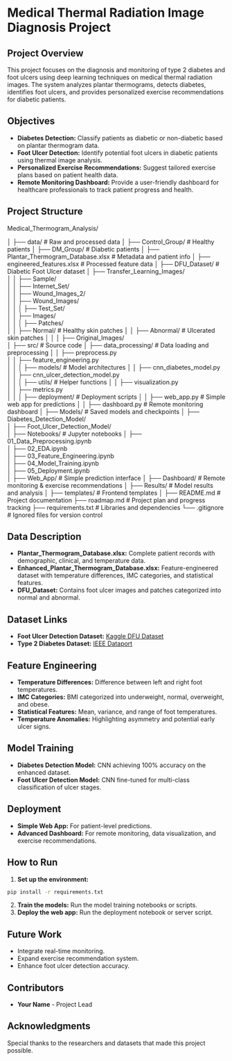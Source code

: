 # Medical Thermal Radiation Image Diagnosis Project

## Project Overview
This project focuses on the diagnosis and monitoring of type 2 diabetes and foot ulcers using deep learning techniques on medical thermal radiation images. The system analyzes plantar thermograms, detects diabetes, identifies foot ulcers, and provides personalized exercise recommendations for diabetic patients.

## Objectives
- **Diabetes Detection:** Classify patients as diabetic or non-diabetic based on plantar thermogram data.
- **Foot Ulcer Detection:** Identify potential foot ulcers in diabetic patients using thermal image analysis.
- **Personalized Exercise Recommendations:** Suggest tailored exercise plans based on patient health data.
- **Remote Monitoring Dashboard:** Provide a user-friendly dashboard for healthcare professionals to track patient progress and health.

## Project Structure
Medical_Thermogram_Analysis/


│
├── data/                                        # Raw and processed data
│   ├── Control_Group/                           # Healthy patients
│   ├── DM_Group/                                # Diabetic patients
│   ├── Plantar_Thermogram_Database.xlsx         # Metadata and patient info
│   ├── engineered_features.xlsx                 # Processed feature data
│
├── DFU_Dataset/                                 # Diabetic Foot Ulcer dataset
│   ├── Transfer_Learning_Images/                
│   │   ├── Sample/                              
│   │   ├── Internet_Set/                        
│   │   ├── Wound_Images_2/                      
│   │   ├── Wound_Images/                        
│   │
│   ├── Test_Set/                                
│   │   ├── Images/                              
│   │
│   ├── Patches/                                
│   │   ├── Normal/                              # Healthy skin patches
│   │   ├── Abnormal/                            # Ulcerated skin patches
│   │
│   ├── Original_Images/                        
│
├── src/                                         # Source code
│   ├── data_processing/                         # Data loading and preprocessing
│   │   ├── preprocess.py                        
│   │   ├── feature_engineering.py               
│   │
│   ├── models/                                  # Model architectures
│   │   ├── cnn_diabetes_model.py                
│   │   ├── cnn_ulcer_detection_model.py         
│   │
│   ├── utils/                                   # Helper functions
│   │   ├── visualization.py                     
│   │   ├── metrics.py                           
│   │
│   ├── deployment/                              # Deployment scripts
│   │   ├── web_app.py                            # Simple web app for predictions
│   │   ├── dashboard.py                          # Remote monitoring dashboard
│
├── Models/                                      # Saved models and checkpoints
│   ├── Diabetes_Detection_Model/                
│   ├── Foot_Ulcer_Detection_Model/              
│
├── Notebooks/                                   # Jupyter notebooks
│   ├── 01_Data_Preprocessing.ipynb              
│   ├── 02_EDA.ipynb                             
│   ├── 03_Feature_Engineering.ipynb             
│   ├── 04_Model_Training.ipynb                  
│   ├── 05_Deployment.ipynb                      
│
├── Web_App/                                     # Simple prediction interface
│
├── Dashboard/                                   # Remote monitoring & exercise recommendations
│
├── Results/                                     # Model results and analysis
│
├── templates/                                   # Frontend templates
│
├── README.md                                    # Project documentation
├── roadmap.md                                   # Project plan and progress tracking
├── requirements.txt                             # Libraries and dependencies
└── .gitignore                                   # Ignored files for version control

## Data Description
- **Plantar_Thermogram_Database.xlsx:** Complete patient records with demographic, clinical, and temperature data.
- **Enhanced_Plantar_Thermogram_Database.xlsx:** Feature-engineered dataset with temperature differences, IMC categories, and statistical features.
- **DFU_Dataset:** Contains foot ulcer images and patches categorized into normal and abnormal.

## Dataset Links
- **Foot Ulcer Detection Dataset:** [Kaggle DFU Dataset](https://www.kaggle.com/datasets/laithjj/diabetic-foot-ulcer-dfu/data)
- **Type 2 Diabetes Dataset:** [IEEE Dataport](https://ieee-dataport.org/documents/type-2-diabetes-dataset)

## Feature Engineering
- **Temperature Differences:** Difference between left and right foot temperatures.
- **IMC Categories:** BMI categorized into underweight, normal, overweight, and obese.
- **Statistical Features:** Mean, variance, and range of foot temperatures.
- **Temperature Anomalies:** Highlighting asymmetry and potential early ulcer signs.

## Model Training
- **Diabetes Detection Model:** CNN achieving 100% accuracy on the enhanced dataset.
- **Foot Ulcer Detection Model:** CNN fine-tuned for multi-class classification of ulcer stages.

## Deployment
- **Simple Web App:** For patient-level predictions.
- **Advanced Dashboard:** For remote monitoring, data visualization, and exercise recommendations.

## How to Run
1. **Set up the environment:**
```bash
pip install -r requirements.txt
```
2. **Train the models:**
Run the model training notebooks or scripts.
3. **Deploy the web app:**
Run the deployment notebook or server script.

## Future Work
- Integrate real-time monitoring.
- Expand exercise recommendation system.
- Enhance foot ulcer detection accuracy.

## Contributors
- **Your Name** - Project Lead

## Acknowledgments
Special thanks to the researchers and datasets that made this project possible.

